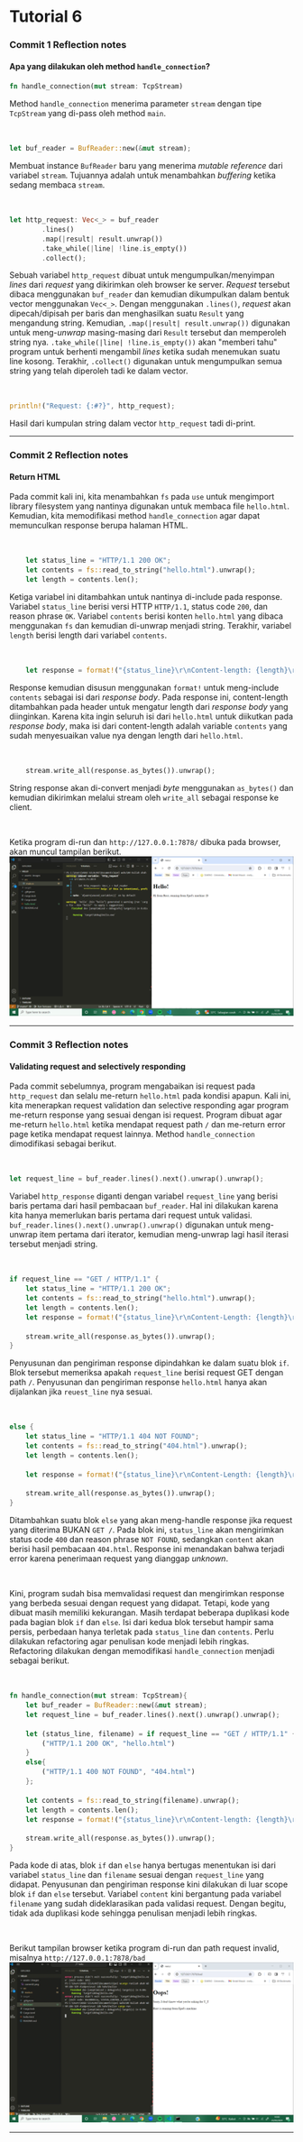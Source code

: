 # Tutorial 6

### Commit 1 Reflection notes
#### Apa yang dilakukan oleh method `handle_connection`?

``` rust
fn handle_connection(mut stream: TcpStream)
```
Method `handle_connection` menerima parameter `stream` dengan tipe `TcpStream` yang di-pass oleh method `main`.

<br>

```rust
let buf_reader = BufReader::new(&mut stream);
```
Membuat instance `BufReader` baru yang menerima _mutable reference_ dari variabel `stream`. Tujuannya adalah untuk menambahkan _buffering_ ketika sedang membaca `stream`.

<br>

```rust
let http_request: Vec<_> = buf_reader
        .lines()
        .map(|result| result.unwrap())
        .take_while(|line| !line.is_empty())
        .collect();
```
Sebuah variabel `http_request` dibuat untuk mengumpulkan/menyimpan _lines_ dari _request_ yang dikirimkan oleh browser ke server. _Request_ tersebut dibaca menggunakan `buf_reader` dan kemudian dikumpulkan dalam bentuk vector menggunakan `Vec<_>`. Dengan menggunakan `.lines()`, _request_ akan dipecah/dipisah per baris dan menghasilkan suatu `Result` yang mengandung string. Kemudian, `.map(|result| result.unwrap())` digunakan untuk meng-_unwrap_ masing-masing dari `Result` tersebut dan memperoleh string nya. `.take_while(|line| !line.is_empty())` akan "memberi tahu" program untuk berhenti mengambil _lines_ ketika sudah menemukan suatu line kosong. Terakhir, `.collect()` digunakan untuk mengumpulkan semua string yang telah diperoleh tadi ke dalam vector.

<br>

```rust
println!("Request: {:#?}", http_request);
```
Hasil dari kumpulan string dalam vector `http_request` tadi di-print.

---

### Commit 2 Reflection notes
#### Return HTML

Pada commit kali ini, kita menambahkan `fs` pada `use` untuk mengimport library filesystem yang nantinya digunakan untuk membaca file `hello.html`. Kemudian, kita memodifikasi method `handle_connection` agar dapat memunculkan response berupa halaman HTML.

<br>

```rust
    let status_line = "HTTP/1.1 200 OK";
    let contents = fs::read_to_string("hello.html").unwrap();
    let length = contents.len();
```
Ketiga variabel ini ditambahkan untuk nantinya di-include pada response. Variabel `status_line` berisi versi HTTP `HTTP/1.1`, status code `200`, dan reason phrase `OK`. Variabel `contents` berisi konten `hello.html` yang dibaca menggunakan `fs` dan kemudian di-unwrap menjadi string. Terakhir, variabel `length` berisi length dari variabel `contents`.

<br>

```rust
    let response = format!("{status_line}\r\nContent-length: {length}\r\n\r\n{contents}");
```
Response kemudian disusun menggunakan `format!` untuk meng-include `contents` sebagai isi dari _response body_. Pada response ini, content-length ditambahkan pada header untuk mengatur length dari _response body_ yang diinginkan. Karena kita ingin seluruh isi dari `hello.html` untuk diikutkan pada _response body_, maka isi dari content-length adalah variable `contents` yang sudah menyesuaikan value nya dengan length dari `hello.html`.

<br>

```rust
    stream.write_all(response.as_bytes()).unwrap();
```
String response akan di-convert menjadi _byte_ menggunakan `as_bytes()` dan kemudian dikirimkan melalui stream oleh `write_all` sebagai response ke client.

<br>

Ketika program di-run dan `http://127.0.0.1:7878/` dibuka pada browser, akan muncul tampilan berikut.
![Commit 2 screen capture](/assets/images/commit2.png)

---

### Commit 3 Reflection notes
#### Validating request and selectively responding

Pada commit sebelumnya, program mengabaikan isi request pada `http_request` dan selalu me-return `hello.html` pada kondisi apapun. Kali ini, kita menerapkan request validation dan selective responding agar program me-return response yang sesuai dengan isi request. Program dibuat agar me-return `hello.html` ketika mendapat request path `/` dan me-return error page ketika mendapat request lainnya. Method `handle_connection` dimodifikasi sebagai berikut.

<br>

```rust
let request_line = buf_reader.lines().next().unwrap().unwrap();
```
Variabel `http_response` diganti dengan variabel `request_line` yang berisi baris pertama dari hasil pembacaan `buf_reader`. Hal ini dilakukan karena kita hanya memerlukan baris pertama dari request untuk validasi. `buf_reader.lines().next().unwrap().unwrap()` digunakan untuk meng-unwrap item pertama dari iterator, kemudian meng-unwrap lagi hasil iterasi tersebut menjadi string.

<br>

```rust
if request_line == "GET / HTTP/1.1" {
    let status_line = "HTTP/1.1 200 OK";
    let contents = fs::read_to_string("hello.html").unwrap();
    let length = contents.len();
    let response = format!("{status_line}\r\nContent-Length: {length}\r\n\r\n{contents}");

    stream.write_all(response.as_bytes()).unwrap();
}
```
Penyusunan dan pengiriman response dipindahkan ke dalam suatu blok `if`. Blok tersebut memeriksa apakah `request_line` berisi request GET dengan path `/`. Penyusunan dan pengiriman response `hello.html` hanya akan dijalankan jika `reuest_line` nya sesuai.

<br>

```rust
else {
    let status_line = "HTTP/1.1 404 NOT FOUND";
    let contents = fs::read_to_string("404.html").unwrap();
    let length = contents.len();

    let response = format!("{status_line}\r\nContent-Length: {length}\r\n\r\n{contents}");

    stream.write_all(response.as_bytes()).unwrap();
}
```
Ditambahkan suatu blok `else` yang akan meng-handle response jika request yang diterima BUKAN `GET /`. Pada blok ini, `status_line` akan mengirimkan status code `400` dan reason phrase `NOT FOUND`, sedangkan `content` akan berisi hasil pembacaan `404.html`. Response ini menandakan bahwa terjadi error karena penerimaan request yang dianggap _unknown_.

<br>

Kini, program sudah bisa memvalidasi request dan mengirimkan response yang berbeda sesuai dengan request yang didapat. Tetapi, kode yang dibuat masih memiliki kekurangan. Masih terdapat beberapa duplikasi kode pada bagian blok `if` dan `else`. Isi dari kedua blok tersebut hampir sama persis, perbedaan hanya terletak pada `status_line` dan `contents`. Perlu dilakukan refactoring agar penulisan kode menjadi lebih ringkas. Refactoring dilakukan dengan memodifikasi `handle_connection` menjadi sebagai berikut.

<br>

```rust
fn handle_connection(mut stream: TcpStream){
    let buf_reader = BufReader::new(&mut stream);
    let request_line = buf_reader.lines().next().unwrap().unwrap();

    let (status_line, filename) = if request_line == "GET / HTTP/1.1" {
        ("HTTP/1.1 200 OK", "hello.html")
    }
    else{
        ("HTTP/1.1 400 NOT FOUND", "404.html")
    };

    let contents = fs::read_to_string(filename).unwrap();
    let length = contents.len();
    let response = format!("{status_line}\r\nContent-length: {length}\r\n\r\n{contents}");

    stream.write_all(response.as_bytes()).unwrap();
}
```
Pada kode di atas, blok `if` dan `else` hanya bertugas menentukan isi dari variabel `status_line` dan `filename` sesuai dengan `request_line` yang didapat. Penyusunan dan pengiriman response kini dilakukan di luar scope blok `if` dan `else` tersebut. Variabel `content` kini bergantung pada variabel `filename` yang sudah dideklarasikan pada validasi request. Dengan begitu, tidak ada duplikasi kode sehingga penulisan menjadi lebih ringkas.

<br>

Berikut tampilan browser ketika program di-run dan path request invalid, misalnya `http://127.0.0.1:7878/bad`
![Commit 3 screen capture](/assets/images/commit3.png)

---
